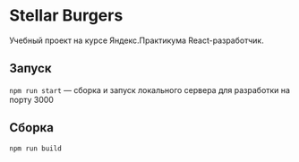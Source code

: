 # Stellar Burgers

Учебный проект на курсе Яндекс.Практикума React-разработчик.

## Запуск

`npm run start` — сборка и запуск локального сервера для разработки на порту 3000

## Сборка

`npm run build`
